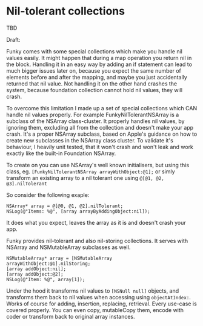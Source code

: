 # Nil-tolerant collections

TBD

Draft:

Funky comes with some special collections which make you handle nil values easily. It might happen that during a map operation you return nil in the block. Handling it in an easy way by adding an if statement can lead to much bigger issues later on, because you expect the same number of elements before and after the mapping, and maybe you just accidentally returned that nil value. 
Not handling it on the other hand crashes the system, because foundation collection cannot hold nil values, they will crash.

To overcome this limitation I made up a set of special collections which CAN handle nil values properly. For example FunkyNilTolerantNSArray is a subclass of the NSArray class-cluster. It properly handles nil values, by ignoring them, excluding all from the collection and doesn't make your app crash.
It's a proper NSArray subclass, based on Apple's guidance on how to create new subclasses in the NSArray class cluster. To validate it's behaviour, I heavily unit tested, that it won't crash and won't leak and work exactly like the built-in Foundation NSArray. 

To create on you can use NSArray's well known initialisers, but using this class, eg. `[FunkyNilTolerantNSArray arrayWithObject:@1];` or simly transform an existing array to a nil tolerant one using `@[@1, @2, @3].nilTolerant`

So consider the following exaple:

```obj-c
NSArray* array = @[@0, @1, @2].nilTolerant;
NSLog(@"Items: %@", [array arrayByAddingObject:nil]);
```
	
It does what you expect, leaves the array as it is and doesn't crash your app.

Funky provides nil-tolerant and also nil-storing collections. It serves with NSArray and NSMutableArray subclasses as well. 

```obj-c
NSMutableArray* array = [NSMutableArray arrayWithObject:@1].nilStoring;
[array addObject:nil];
[array addObject:@2];
NSLog(@"Item: %@", array[1]);
```
	
Under the hood it transforms nil values to `[NSNull null]` objects, and transforms them back to nil values when accessing using `objectAtIndex:`. Works of course for adding, insertion, replacing, retrieval. Every use-case is covered properly.
You can even copy, mutableCopy them, encode with coder or transform back to original array instances.